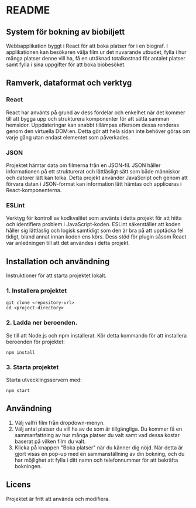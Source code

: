 # README

## System för bokning av biobiljett

Webbapplikation byggt i React för att boka platser för i en biograf. I applikationen kan besökaren välja film ur det nuvarande utbudet, fylla i hur många platser denne vill ha, få en uträknad totalkostnad för antalet platser samt fylla i sina uppgifter för att boka biobesöket. 

## Ramverk, dataformat och verktyg

### React
React har använts på grund av dess fördelar och enkelhet när det kommer till att bygga upp och strukturera komponenter för att sätta samman hemsidor. Uppdateringar kan snabbt tillämpas eftersom dessa renderas genom den virtuella DOM:en. Detta gör att hela sidan inte behöver göras om varje gång utan endast elementet som påverkades. 

### JSON
Projektet hämtar data om filmerna från en JSON-fil. JSON håller informationen på ett strukturerat och lättläsligt sätt som både människor och datorer lätt kan tolka. Detta projekt använder JavaScript och genom att förvara datan i JSON-format kan information lätt hämtas och appliceras i React-komponenterna. 

### ESLint
Verktyg för kontroll av kodkvalitet som använts i detta projekt för att hitta och identifiera problem i JavaScript-koden. ESLint säkerställer att koden håller sig lättläslig och logisk samtidigt som den är bra på att upptäcka fel tidigt, bland annat innan koden ens körs. Dess stöd för plugin såsom React var anledningen till att det användes i detta projekt. 

## Installation och användning
Instruktioner för att starta projektet lokalt.

### 1. Installera projektet
```
git clone <repository-url>
cd <project-directory>
```

### 2. Ladda ner beroenden.
Se till att Node.js och npm installerat. Kör detta kommando för att installera beroenden för projektet: 

```
npm install
```

### 3. Starta projektet
Starta utvecklingsservern med:
```
npm start
```

## Användning
1. Välj valfri film från dropdown-menyn.
2. Välj antal platser du vill ha av de som är tillgängliga. Du kommer få en sammanfattning av hur många platser du valt samt vad dessa kostar baserat på vilken film du valt.  
3. Klicka på knappen "Boka platser" när du känner dig nöjd. När detta är gjort visas en pop-up med en sammanställning av din bokning, och du har möjlighet att fylla i ditt namn och telefonnummer för att bekräfta bokningen.

## Licens
Projektet är fritt att använda och modifiera. 